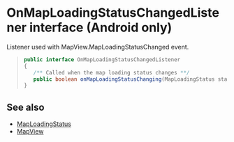 
# OnMapLoadingStatusChangedListener interface (Android only)

Listener used with MapView.MapLoadingStatusChanged event.

>```java
> public interface OnMapLoadingStatusChangedListener
> {
>    /** Called when the map loading status changes **/
>    public boolean onMapLoadingStatusChanging(MapLoadingStatus status);
> }
>```

## See also

* [MapLoadingStatus](../MapLoadingStatus.md)
* [MapView](../MapView.md)